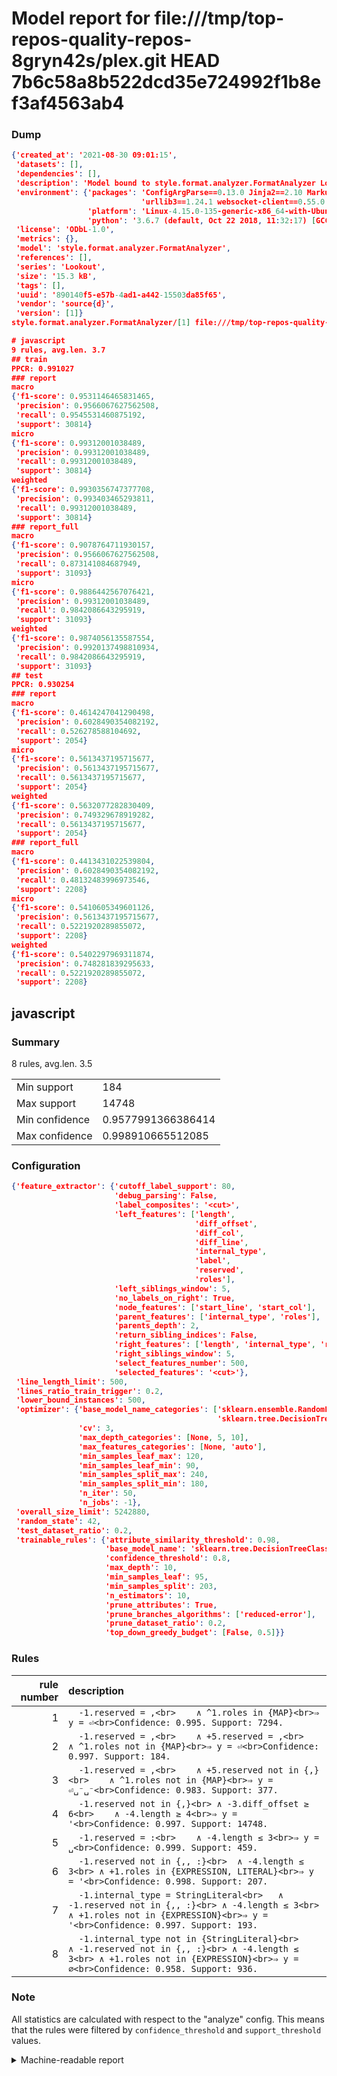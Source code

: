 # Model report for file:///tmp/top-repos-quality-repos-8gryn42s/plex.git HEAD 7b6c58a8b522dcd35e724992f1b8ef3af4563ab4

### Dump

```json
{'created_at': '2021-08-30 09:01:15',
 'datasets': [],
 'dependencies': [],
 'description': 'Model bound to style.format.analyzer.FormatAnalyzer Lookout analyzer.',
 'environment': {'packages': 'ConfigArgParse==0.13.0 Jinja2==2.10 MarkupSafe==1.1.1 PyStemmer==1.3.0 PyYAML==5.1 Pympler==0.5 SQLAlchemy==1.2.10 SQLAlchemy-Utils==0.33.3 asdf==2.3.2 bblfsh==2.12.7 boto==2.49.0 boto3==1.9.130 botocore==1.12.130 cachetools==2.0.1 certifi==2019.3.9 chardet==3.0.4 clint==0.5.1 docker==3.7.0 docker-pycreds==0.4.0 dulwich==0.19.11 grpcio==1.19.0 grpcio-tools==1.19.0 humanfriendly==4.16.1 humanize==0.5.1 idna==2.8 jmespath==0.9.4 jsonschema==2.6.0 lookout-sdk==0.4.1 lookout-sdk-ml==0.19.0 lookout-style==0.2.0 lz4==2.1.6 modelforge==0.12.1 numpy==1.16.2 packaging==19.0 pandas==0.22.0 pip==19.0.3 protobuf==3.7.0 psycopg2-binary==2.7.5 pygtrie==2.3 pyparsing==2.3.1 python-dateutil==2.8.0 python-igraph==0.7.1.post6 pytz==2019.1 requests==2.21.0 requirements-parser==0.2.0 scikit-learn==0.20.1 scikit-optimize==0.5.2 scipy==1.2.1 semantic-version==2.6.0 setuptools==40.8.0 six==1.12.0 smart-open==1.8.1 sourced-ml==0.8.2 spdx==2.5.0 stringcase==1.2.0 tabulate==0.8.2 tqdm==4.31.1 '
                             'urllib3==1.24.1 websocket-client==0.55.0 xxhash==1.3.0',
                 'platform': 'Linux-4.15.0-135-generic-x86_64-with-Ubuntu-18.04-bionic',
                 'python': '3.6.7 (default, Oct 22 2018, 11:32:17) [GCC 8.2.0]'},
 'license': 'ODbL-1.0',
 'metrics': {},
 'model': 'style.format.analyzer.FormatAnalyzer',
 'references': [],
 'series': 'Lookout',
 'size': '15.3 kB',
 'tags': [],
 'uuid': '890140f5-e57b-4ad1-a442-15503da85f65',
 'vendor': 'source{d}',
 'version': [1]}
style.format.analyzer.FormatAnalyzer/[1] file:///tmp/top-repos-quality-repos-8gryn42s/plex.git 7b6c58a8b522dcd35e724992f1b8ef3af4563ab4

# javascript
9 rules, avg.len. 3.7
## train
PPCR: 0.991027
### report
macro
{'f1-score': 0.9531146465831465,
 'precision': 0.9566067627562508,
 'recall': 0.9545531460875192,
 'support': 30814}
micro
{'f1-score': 0.99312001038489,
 'precision': 0.99312001038489,
 'recall': 0.99312001038489,
 'support': 30814}
weighted
{'f1-score': 0.9930356747377708,
 'precision': 0.993403465293811,
 'recall': 0.99312001038489,
 'support': 30814}
### report_full
macro
{'f1-score': 0.9078764711930157,
 'precision': 0.9566067627562508,
 'recall': 0.873141084687949,
 'support': 31093}
micro
{'f1-score': 0.9886442567076421,
 'precision': 0.99312001038489,
 'recall': 0.9842086643295919,
 'support': 31093}
weighted
{'f1-score': 0.9874056135587554,
 'precision': 0.9920137498810934,
 'recall': 0.9842086643295919,
 'support': 31093}
## test
PPCR: 0.930254
### report
macro
{'f1-score': 0.4614247041290498,
 'precision': 0.6028490354082192,
 'recall': 0.526278588104692,
 'support': 2054}
micro
{'f1-score': 0.5613437195715677,
 'precision': 0.5613437195715677,
 'recall': 0.5613437195715677,
 'support': 2054}
weighted
{'f1-score': 0.5632077282830409,
 'precision': 0.749329678919282,
 'recall': 0.5613437195715677,
 'support': 2054}
### report_full
macro
{'f1-score': 0.4413431022539804,
 'precision': 0.6028490354082192,
 'recall': 0.48132483996973546,
 'support': 2208}
micro
{'f1-score': 0.5410605349601126,
 'precision': 0.5613437195715677,
 'recall': 0.5221920289855072,
 'support': 2208}
weighted
{'f1-score': 0.5402297969311874,
 'precision': 0.748281839295633,
 'recall': 0.5221920289855072,
 'support': 2208}
```

## javascript
### Summary
8 rules, avg.len. 3.5

| | |
|-|-|
|Min support|184|
|Max support|14748|
|Min confidence|0.9577991366386414|
|Max confidence|0.998910665512085|

### Configuration

```json
{'feature_extractor': {'cutoff_label_support': 80,
                       'debug_parsing': False,
                       'label_composites': '<cut>',
                       'left_features': ['length',
                                         'diff_offset',
                                         'diff_col',
                                         'diff_line',
                                         'internal_type',
                                         'label',
                                         'reserved',
                                         'roles'],
                       'left_siblings_window': 5,
                       'no_labels_on_right': True,
                       'node_features': ['start_line', 'start_col'],
                       'parent_features': ['internal_type', 'roles'],
                       'parents_depth': 2,
                       'return_sibling_indices': False,
                       'right_features': ['length', 'internal_type', 'reserved', 'roles'],
                       'right_siblings_window': 5,
                       'select_features_number': 500,
                       'selected_features': '<cut>'},
 'line_length_limit': 500,
 'lines_ratio_train_trigger': 0.2,
 'lower_bound_instances': 500,
 'optimizer': {'base_model_name_categories': ['sklearn.ensemble.RandomForestClassifier',
                                              'sklearn.tree.DecisionTreeClassifier'],
               'cv': 3,
               'max_depth_categories': [None, 5, 10],
               'max_features_categories': [None, 'auto'],
               'min_samples_leaf_max': 120,
               'min_samples_leaf_min': 90,
               'min_samples_split_max': 240,
               'min_samples_split_min': 180,
               'n_iter': 50,
               'n_jobs': -1},
 'overall_size_limit': 5242880,
 'random_state': 42,
 'test_dataset_ratio': 0.2,
 'trainable_rules': {'attribute_similarity_threshold': 0.98,
                     'base_model_name': 'sklearn.tree.DecisionTreeClassifier',
                     'confidence_threshold': 0.8,
                     'max_depth': 10,
                     'min_samples_leaf': 95,
                     'min_samples_split': 203,
                     'n_estimators': 10,
                     'prune_attributes': True,
                     'prune_branches_algorithms': ['reduced-error'],
                     'prune_dataset_ratio': 0.2,
                     'top_down_greedy_budget': [False, 0.5]}}
```

### Rules

| rule number | description |
|----:|:-----|
| 1 | `  -1.reserved = ,<br>	∧ ^1.roles in {MAP}<br>⇒ y = ⏎<br>Confidence: 0.995. Support: 7294.` |
| 2 | `  -1.reserved = ,<br>	∧ +5.reserved = ,<br>	∧ ^1.roles not in {MAP}<br>⇒ y = ⏎<br>Confidence: 0.997. Support: 184.` |
| 3 | `  -1.reserved = ,<br>	∧ +5.reserved not in {,}<br>	∧ ^1.roles not in {MAP}<br>⇒ y = ⏎␣⁻␣⁻<br>Confidence: 0.983. Support: 377.` |
| 4 | `  -1.reserved not in {,}<br>	∧ -3.diff_offset ≥ 6<br>	∧ -4.length ≥ 4<br>⇒ y = '<br>Confidence: 0.997. Support: 14748.` |
| 5 | `  -1.reserved = :<br>	∧ -4.length ≤ 3<br>⇒ y = ␣<br>Confidence: 0.999. Support: 459.` |
| 6 | `  -1.reserved not in {,, :}<br>	∧ -4.length ≤ 3<br>	∧ +1.roles in {EXPRESSION, LITERAL}<br>⇒ y = '<br>Confidence: 0.998. Support: 207.` |
| 7 | `  -1.internal_type = StringLiteral<br>	∧ -1.reserved not in {,, :}<br>	∧ -4.length ≤ 3<br>	∧ +1.roles not in {EXPRESSION}<br>⇒ y = '<br>Confidence: 0.997. Support: 193.` |
| 8 | `  -1.internal_type not in {StringLiteral}<br>	∧ -1.reserved not in {,, :}<br>	∧ -4.length ≤ 3<br>	∧ +1.roles not in {EXPRESSION}<br>⇒ y = ∅<br>Confidence: 0.958. Support: 936.` |

### Note
All statistics are calculated with respect to the "analyze" config. This means that the rules were filtered by
`confidence_threshold` and `support_threshold` values.

<details>
    <summary>Machine-readable report</summary>
```json
{"javascript": {"avg_rule_len": 3.5, "max_conf": 0.998910665512085, "max_support": 14748, "min_conf": 0.9577991366386414, "min_support": 184, "num_rules": 8}}
```
</details>
